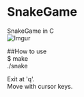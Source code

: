 # SnakeGame
SnakeGame in C  
![Imgur](http://i.imgur.com/6rAwngY.png)

##How to use  
$ make  
./snake  
  
Exit at 'q'.  
Move with cursor keys.
